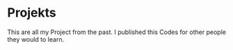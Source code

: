 # Projekts
This are all my Project from the past. I published this Codes for other people they would to learn.
